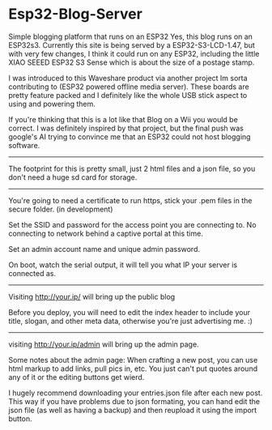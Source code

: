 # Esp32-Blog-Server
Simple blogging platform that runs on an ESP32
Yes, this blog runs on an ESP32s3. Currently this site is being served by a ESP32-S3-LCD-1.47, but with very few changes, I think it could run on any ESP32, including the little XIAO SEEED ESP32 S3 Sense which is about the size of a postage stamp. 

I was introduced to this Waveshare product via another project Im sorta contributing to (ESP32 powered offline media server). These boards are pretty feature packed and I definitely like the whole USB stick aspect to using and powering them.

If you're thinking that this is a lot like that Blog on a Wii you would be correct. I was definitely inspired by that project, but the final push was google's AI trying to convince me that an ESP32 could not host blogging software. 

-----------------

The footprint for this is pretty small, just 2 html files and a json file, so you don't need a huge sd card for storage. 

-----------------

You're going to need a certificate to run https, stick your .pem files in the secure folder. (in development)

Set the SSID and password for the access point you are connecting to. No connecting to network behind a captive portal at this time.

Set an admin account name and unique admin password. 

On boot, watch the serial output, it will tell you what IP your server is connected as. 

------------------

Visiting http://your.ip/ will bring up the public blog

Before you deploy, you will need to edit the index header to include your title, slogan, and other meta data, otherwise you're just advertising me. :)

----------------------

visiting http://your.ip/admin will bring up the admin page. 

Some notes about the admin page: When crafting a new post, you can use html markup to add links, pull pics in, etc. You just can't put quotes around any of it or the editing buttons get wierd. 

I hugely recommend downloading your entries.json file after each new post. This way if you have problems due to json formating, you can hand edit the json file (as well as having a backup) and then reupload it using the import button.





